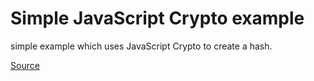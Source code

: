 # Simple JavaScript Crypto example

simple example which uses JavaScript Crypto to create a hash.

[Source](http://qnimate.com/hashing-using-web-cryptography-api/)
